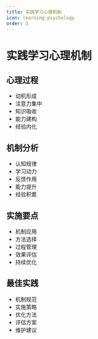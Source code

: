 ```yaml
---
title: 实践学习心理机制
icon: learning-psychology
order: 3
---
```


# 实践学习心理机制

## 心理过程
- 动机形成
- 注意力集中
- 知识吸收
- 能力建构
- 经验内化

## 机制分析
- 认知规律
- 学习动力
- 反馈作用
- 能力提升
- 经验积累

## 实施要点
- 机制应用
- 方法选择
- 过程管理
- 效果评估
- 持续优化

## 最佳实践
- 机制规范
- 实施策略
- 优化方法
- 评估方案
- 维护建议
